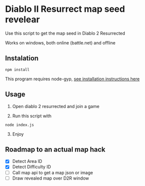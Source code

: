 # Diablo II Resurrect map seed revelear

Use this script to get the map seed in Diablo 2 Resurrected 

Works on windows, both online (battle.net) and offline

## Instalation

``` 
npm install
```

This program requires node-gyp, [see installation instructions here](https://github.com/nodejs/node-gyp#on-windows)

## Usage

1. Open diablo 2 resurrected and join a game

2. Run this script with

```
node index.js
```

3. Enjoy

## Roadmap to an actual map hack

- [x] Detect Area ID
- [X] Detect Difficulty ID
- [ ] Call map api to get a map json or image
- [ ] Draw revealed map over D2R window
